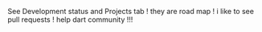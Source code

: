 See Development status and Projects tab !
they are road map !
i like to see pull requests !
help dart community !!!
